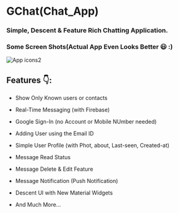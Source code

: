 # GChat(Chat_App)

### Simple, Descent & Feature Rich Chatting Application.
### Some Screen Shots(Actual App Even Looks Better 😃 :)

![App icons2](https://github.com/Abhilasha-222/GChat_APP/assets/94596235/c2950681-4d90-46d1-bcc8-9e35a8d31eb1)

## Features 👇:
 * Show Only Known users or contacts

 * Real-Time Messaging (with Firebase)
 * Google Sign-In (no Account or Mobile NUmber needed)
 * Adding User using the Email ID
 * Simple User Profile (with Phot, about, Last-seen, Created-at)
 * Message Read Status
 * Message Delete & Edit Feature
 * Message Notification (Push Notification)
 * Descent UI with New Material Widgets
 * And Much More...
  


